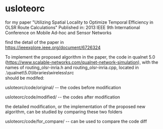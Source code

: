# usloteorc
for my paper "Utilizing Spatial Locality to Optimize Temporal Efficiency in OLSR Route Calculations"
Published in: 2013 IEEE 9th International Conference on Mobile Ad-hoc and Sensor Networks

find the detail of the paper in https://ieeexplore.ieee.org/document/6726324


To implement the proposed algorithm in the paper, 
the code in qualnet 5.0 (https://www.scalable-networks.com/qualnet-network-simulation), 
with the names of routing_olsr-inria.h and routing_olsr-inria.cpp, 
located in .\qualnet\5.0\libraries\wireless\src\
should be modifed:

usloteorc/code/original/ --  the codes before modification

usloteorc/code/modified/ --  the codes after modification

the detailed modification, or the implementation of the proposed new algorithm, can be studied by comparing these two folders

usloteorc/code/for_compare/ -- can be used to compare the code diff
